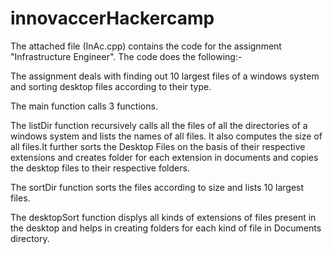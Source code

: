 # innovaccerHackercamp

The attached file (InAc.cpp) contains the code for the assignment "Infrastructure Engineer". The code does the following:-

The assignment deals with finding out 10 largest files of a windows system and sorting desktop files according to their type.

The main function calls 3 functions.

The listDir function recursively calls all the files of all the directories of a windows system and lists the names of all files. It also computes the size of all files.It further sorts the Desktop Files on the basis of their respective extensions and creates folder for each extension in documents and copies the desktop files to their respective folders.

The sortDir function sorts the files according to size and lists 10 largest files.

The desktopSort function displys all kinds of extensions of files present in the desktop and helps in creating folders for each kind of file in Documents directory.

